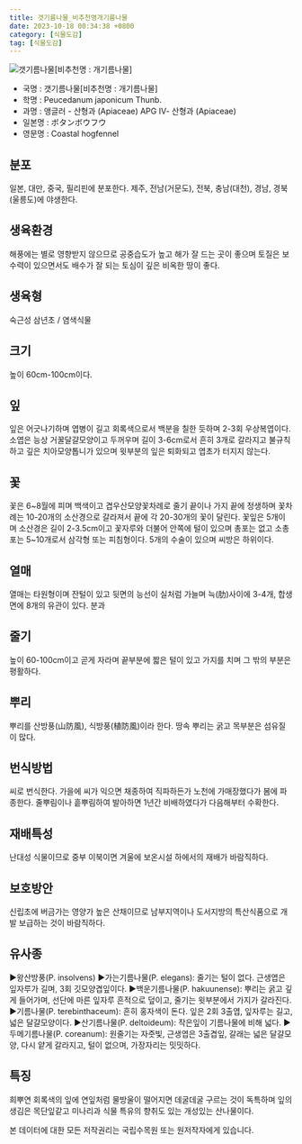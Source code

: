 ```yaml
---
title: 갯기름나물_비추천명개기름나물
date: 2023-10-18 00:34:38 +0800
category: [식물도감]
tag: [식물도감]
---
```




![갯기름나물[비추천명 : 개기름나물]](/fileUpload/plants/basic/Umbelliferae/Peucedanum/8236/1_th2.JPG)
- 국명 : 갯기름나물[비추천명 : 개기름나물]
- 학명 : Peucedanum japonicum Thunb.
- 과명 : 앵글러 - 산형과 (Apiaceae) APG Ⅳ- 산형과 (Apiaceae)
- 일본명 : ボタンボウフウ
- 영문명 : Coastal hogfennel


## 분포
일본, 대만, 중국, 필리핀에 분포한다. 제주, 전남(거문도), 전북, 충남(대천), 경남, 경북(울릉도)에 야생한다.
## 생육환경
해풍에는 별로 영향받지 않으므로 공중습도가 높고 해가 잘 드는 곳이 좋으며 토질은 보수력이 있으면서도 배수가 잘 되는 토심이 깊은 비옥한 땅이 좋다.
## 생육형
숙근성 삼년초 / 염색식물
## 크기
높이 60cm-100cm이다.
## 잎
잎은 어긋나기하며 엽병이 길고 회록색으로서 백분을 칠한 듯하며 2-3회 우상복엽이다. 소엽은 능상 거꿀달걀모양이고 두꺼우며 길이 3-6cm로서 흔히 3개로 갈라지고 불규칙하고 깊은 치아모양톱니가 있으며 윗부분의 잎은 퇴화되고 엽초가 터지지 않는다.
## 꽃
꽃은 6~8월에 피며 백색이고 겹우산모양꽃차례로 줄기 끝이나 가지 끝에 정생하며 꽃차례는 10-20개의 소산경으로 갈라져서 끝에 각 20-30개의 꽃이 달린다. 꽃잎은 5개이며 소산경은 길이 2-3.5cm이고 꽃자루와 더불어 안쪽에 털이 있으며 총포는 없고 소총포는 5~10개로서 삼각형 또는 피침형이다. 5개의 수술이 있으며 씨방은 하위이다.
## 열매
열매는 타원형이며 잔털이 있고 뒷면의 능선이 실처럼 가늘며 늑(肋)사이에 3-4개, 합생면에 8개의 유관이 있다. 분과
## 줄기
높이 60-100cm이고 곧게 자라며 끝부분에 짧은 털이 있고 가지를 치며 그 밖의 부분은 평활하다.
## 뿌리
뿌리를 산방풍(山防風), 식방풍(植防風)이라 한다. 땅속 뿌리는 굵고 목부분은 섬유질이 많다.
## 번식방법
씨로 번식한다. 가을에 씨가 익으면 채종하여 직파하든가 노천에 가매장했다가 봄에 파종한다. 줄뿌림이나 흩뿌림하여 발아하면 1년간 비배하였다가 다음해부터 수확한다.
## 재배특성
난대성 식물이므로 중부 이북이면 겨울에 보온시설 하에서의 재배가 바람직하다.
## 보호방안
신립초에 버금가는 영양가 높은 산채이므로 남부지역이나 도서지방의 특산식품으로 개발 보급하는 것이 바람직하다.
## 유사종
▶왕산방풍(P. insolvens)▶가는기름나물(P. elegans): 줄기는 털이 없다. 근생엽은 잎자루가 길며, 3회 깃모양겹잎이다.▶백운기름나물(P. hakuunense): 뿌리는 굵고 깊게 들어가며, 선단에 마른 잎자루 흔적으로 덮이고, 줄기는 윗부분에서 가지가 갈라진다. ▶기름나물(P. terebinthaceum): 흔히 홍자색이 돈다. 잎은 2회 3출엽, 잎자루는 길고, 넓은 달걀모양이다. ▶산기름나물(P. deltoideum): 작은잎이 기름나물에 비해 넓다.▶두메기름나물(P. coreanum): 원줄기는 자줏빛, 근생엽은 3출겹잎, 갈래는 넓은 달걀모양, 다시 얕게 갈라지고, 털이 없으며, 가장자리는 밋밋하다.
## 특징
희뿌연 회록색의 잎에 연잎처럼 물방울이 떨어지면 데굴데굴 구르는 것이 독특하며 잎의 생김은 목단잎같고 미나리과 식물 특유의 향취도 있는 개성있는 산나물이다.






본 데이터에 대한 모든 저작권리는 국립수목원 또는 원저작자에게 있습니다.
